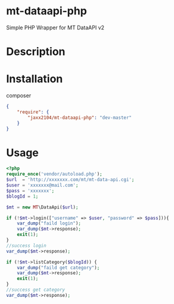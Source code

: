 # mt-dataapi-php
Simple PHP Wrapper for MT DataAPI v2
# Description
# Installation
composer
```json
{
    "require": {
        "jaxx2104/mt-dataapi-php": "dev-master"
    }
}
```
# Usage
```php
<?php
require_once('vendor/autoload.php');
$url  = 'http://xxxxxxx.com/mt/mt-data-api.cgi';
$user = 'xxxxxxx@mail.com';
$pass = 'xxxxxxx';
$blogId = 1;

$mt = new MT\DataApi($url);

if (!$mt->login(["username" => $user, "password" => $pass])){
    var_dump("faild login");
    var_dump($mt->response);
    exit(1);
}
//success login
var_dump($mt->response);

if (!$mt->listCategory($blogId)) {
    var_dump("faild get category");
    var_dump($mt->response);
    exit(1);
}
//success get category
var_dump($mt->response);
```
